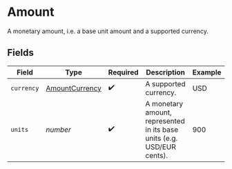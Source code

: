 # Amount

A monetary amount, i.e. a base unit amount and a supported currency.


## Fields

| Field                                                                  | Type                                                                   | Required                                                               | Description                                                            | Example                                                                |
| ---------------------------------------------------------------------- | ---------------------------------------------------------------------- | ---------------------------------------------------------------------- | ---------------------------------------------------------------------- | ---------------------------------------------------------------------- |
| `currency`                                                             | [AmountCurrency](../../models/shared/amountcurrency.md)                | :heavy_check_mark:                                                     | A supported currency.                                                  | USD                                                                    |
| `units`                                                                | *number*                                                               | :heavy_check_mark:                                                     | A monetary amount, represented in its base units (e.g. USD/EUR cents). | 900                                                                    |